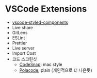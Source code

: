 # VSCode Extensions
- [vscode-styled-components](https://marketplace.visualstudio.com/items?itemName=jpoissonnier.vscode-styled-components)
- Live share
- GitLens
- ESLint
- Prettier
- Live server
- Import Cost
- 코드 스크린샷
  - [CodeSnap](https://marketplace.visualstudio.com/items?itemName=adpyke.codesnap): mac style
  - [Polacode](https://marketplace.visualstudio.com/items?itemName=pnp.polacode); plain (개인적으로 더 나은듯)
